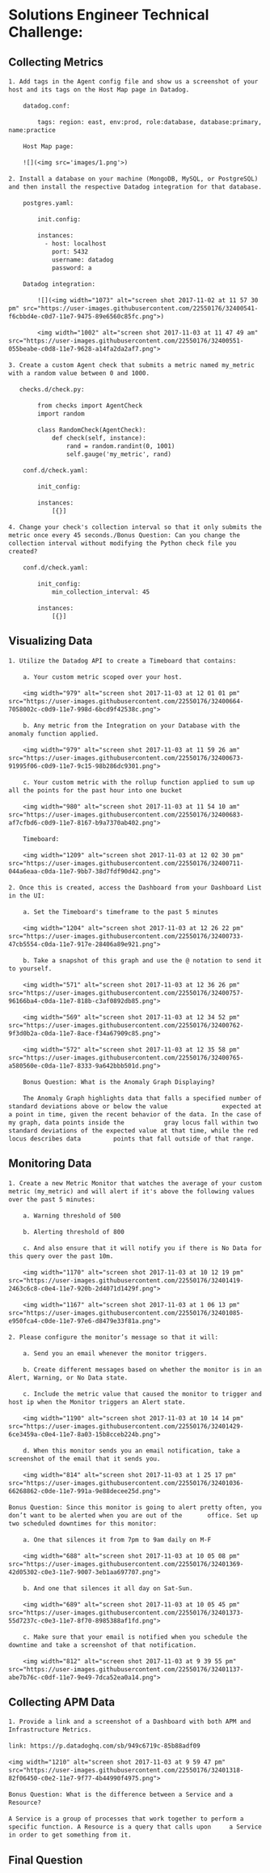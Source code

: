 # Solutions Engineer Technical Challenge:

## Collecting Metrics

    1. Add tags in the Agent config file and show us a screenshot of your host and its tags on the Host Map page in Datadog.

        datadog.conf:

            tags: region: east, env:prod, role:database, database:primary, name:practice

        Host Map page: 
        
        ![](<img src='images/1.png'>)

    2. Install a database on your machine (MongoDB, MySQL, or PostgreSQL) and then install the respective Datadog integration for that database.

        postgres.yaml: 

            init.config:

            instances:
              - host: localhost
                port: 5432
                username: datadog
                password: a

        Datadog integration:

            ![](<img width="1073" alt="screen shot 2017-11-02 at 11 57 30 pm" src="https://user-images.githubusercontent.com/22550176/32400541-f6cbbd4e-c0d7-11e7-9475-89e6560c85fc.png">)

            <img width="1002" alt="screen shot 2017-11-03 at 11 47 49 am" src="https://user-images.githubusercontent.com/22550176/32400551-055beabe-c0d8-11e7-9628-a14fa2da2af7.png">

    3. Create a custom Agent check that submits a metric named my_metric with a random value between 0 and 1000.

       checks.d/check.py:

            from checks import AgentCheck
            import random

            class RandomCheck(AgentCheck):
                def check(self, instance):
                    rand = random.randint(0, 1001)
                    self.gauge('my_metric', rand)

        conf.d/check.yaml:

            init_config:

            instances:
                [{}]

    4. Change your check's collection interval so that it only submits the metric once every 45 seconds./Bonus Question: Can you change the collection interval without modifying the Python check file you created?

        conf.d/check.yaml:

            init_config:
                min_collection_interval: 45

            instances:
                [{}]

## Visualizing Data

    1. Utilize the Datadog API to create a Timeboard that contains:

        a. Your custom metric scoped over your host.

        <img width="979" alt="screen shot 2017-11-03 at 12 01 01 pm" src="https://user-images.githubusercontent.com/22550176/32400664-7058002c-c0d9-11e7-998d-6bcd9f42538c.png">

        b. Any metric from the Integration on your Database with the anomaly function applied.

        <img width="979" alt="screen shot 2017-11-03 at 11 59 26 am" src="https://user-images.githubusercontent.com/22550176/32400673-91995f06-c0d9-11e7-9c15-98b286dc9301.png">

        c. Your custom metric with the rollup function applied to sum up all the points for the past hour into one bucket

        <img width="980" alt="screen shot 2017-11-03 at 11 54 10 am" src="https://user-images.githubusercontent.com/22550176/32400683-af7cfbd6-c0d9-11e7-8167-b9a7370ab402.png">

        Timeboard:

        <img width="1209" alt="screen shot 2017-11-03 at 12 02 30 pm" src="https://user-images.githubusercontent.com/22550176/32400711-044a6eaa-c0da-11e7-9bb7-38d7fdf90d42.png">

    2. Once this is created, access the Dashboard from your Dashboard List in the UI:

        a. Set the Timeboard's timeframe to the past 5 minutes

        <img width="1204" alt="screen shot 2017-11-03 at 12 26 22 pm" src="https://user-images.githubusercontent.com/22550176/32400733-47cb5554-c0da-11e7-917e-28406a89e921.png">

        b. Take a snapshot of this graph and use the @ notation to send it to yourself.

        <img width="571" alt="screen shot 2017-11-03 at 12 36 26 pm" src="https://user-images.githubusercontent.com/22550176/32400757-96166ba4-c0da-11e7-818b-c3af0892db85.png">

        <img width="569" alt="screen shot 2017-11-03 at 12 34 52 pm" src="https://user-images.githubusercontent.com/22550176/32400762-9f3d0b2a-c0da-11e7-8ace-f34a67909c85.png">

        <img width="572" alt="screen shot 2017-11-03 at 12 35 58 pm" src="https://user-images.githubusercontent.com/22550176/32400765-a580560e-c0da-11e7-8333-9a642bbb501d.png">

        Bonus Question: What is the Anomaly Graph Displaying?

        The Anomaly Graph highlights data that falls a specified number of standard deviations above or below the value               expected at a point in time, given the recent behavior of the data. In the case of my graph, data points inside the           gray locus fall within two standard deviations of the expected value at that time, while the red locus describes data         points that fall outside of that range. 

## Monitoring Data

    1. Create a new Metric Monitor that watches the average of your custom metric (my_metric) and will alert if it's above the following values over the past 5 minutes:
        
        a. Warning threshold of 500

        b. Alerting threshold of 800

        c. And also ensure that it will notify you if there is No Data for this query over the past 10m.

        <img width="1170" alt="screen shot 2017-11-03 at 10 12 19 pm" src="https://user-images.githubusercontent.com/22550176/32401419-2463c6c8-c0e4-11e7-920b-2d4071d1429f.png">

        <img width="1167" alt="screen shot 2017-11-03 at 1 06 13 pm" src="https://user-images.githubusercontent.com/22550176/32401085-e950fca4-c0de-11e7-97e6-d8479e33f81a.png">

    2. Please configure the monitor’s message so that it will:

        a. Send you an email whenever the monitor triggers.

        b. Create different messages based on whether the monitor is in an Alert, Warning, or No Data state.

        c. Include the metric value that caused the monitor to trigger and host ip when the Monitor triggers an Alert state.

        <img width="1190" alt="screen shot 2017-11-03 at 10 14 14 pm" src="https://user-images.githubusercontent.com/22550176/32401429-6ce3459a-c0e4-11e7-8a03-15b8cceb224b.png">

        d. When this monitor sends you an email notification, take a screenshot of the email that it sends you.

        <img width="814" alt="screen shot 2017-11-03 at 1 25 17 pm" src="https://user-images.githubusercontent.com/22550176/32401036-66268862-c0de-11e7-991a-9e88decee25d.png">

    Bonus Question: Since this monitor is going to alert pretty often, you don’t want to be alerted when you are out of the       office. Set up two scheduled downtimes for this monitor:

        a. One that silences it from 7pm to 9am daily on M-F 

        <img width="688" alt="screen shot 2017-11-03 at 10 05 08 pm" src="https://user-images.githubusercontent.com/22550176/32401369-42d05302-c0e3-11e7-9007-3eb1aa697707.png">

        b. And one that silences it all day on Sat-Sun. 

        <img width="689" alt="screen shot 2017-11-03 at 10 05 45 pm" src="https://user-images.githubusercontent.com/22550176/32401373-55d7237c-c0e3-11e7-8f70-8985388af1fd.png">

        c. Make sure that your email is notified when you schedule the downtime and take a screenshot of that notification.

        <img width="812" alt="screen shot 2017-11-03 at 9 39 55 pm" src="https://user-images.githubusercontent.com/22550176/32401137-abe7b76c-c0df-11e7-9e49-7dca52ea0a14.png">

## Collecting APM Data

    1. Provide a link and a screenshot of a Dashboard with both APM and Infrastructure Metrics.

    link: https://p.datadoghq.com/sb/949c6719c-85b88adf09 
    
    <img width="1210" alt="screen shot 2017-11-03 at 9 59 47 pm" src="https://user-images.githubusercontent.com/22550176/32401318-82f06450-c0e2-11e7-9f77-4b44990f4975.png">

    Bonus Question: What is the difference between a Service and a Resource?

    A Service is a group of processes that work together to perform a specific function. A Resource is a query that calls upon     a Service in order to get something from it. 

## Final Question

